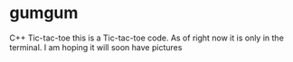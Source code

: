 # gumgum
C++ Tic-tac-toe
this is a Tic-tac-toe code.
As of right now it is only in the terminal. I am hoping it will soon have pictures
